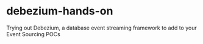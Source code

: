 # debezium-hands-on
Trying out Debezium, a database event streaming framework to add to your Event Sourcing POCs
